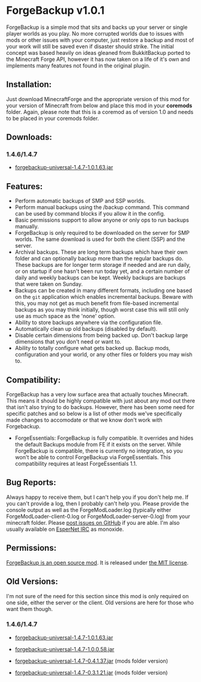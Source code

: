 # ForgeBackup v1.0.1 #

ForgeBackup is a simple mod that sits and backs up your server or single player worlds as you play. No more corrupted worlds due to issues with mods or other issues with your computer, just restore a backup and most of your work will still be saved even if disaster should strike. The initial concept was based heavily on ideas gleaned from BukkitBackup ported to the Minecraft Forge API, however it has now taken on a life of it's own and implements many features not found in the original plugin.

## Installation: ##

Just download MinecraftForge and the appropriate version of this mod for your version of Minecraft from below and place this mod in your **coremods** folder. Again, please note that this is a coremod as of version 1.0 and needs to be placed in your coremods folder.

## Downloads: ##

### 1.4.6/1.4.7 ###

* [forgebackup-universal-1.4.7-1.0.1.63.jar][b63]

## Features: ##

* Perform automatic backups of SMP and SSP worlds.
* Perform manual backups using the /backup command. This command can be used by command blocks if you allow it in the config.
* Basic permissions support to allow anyone or only ops to run backups manually.
* ForgeBackup is only required to be downloaded on the server for SMP worlds. The same download is used for both the client (SSP) and the server.
* Archival backups. These are long term backups which have their own folder and can optionally backup more than the regular backups do. These backups are for longer term storage if needed and are run daily, or on startup if one hasn't been run today yet, and a certain number of daily and weekly backups can be kept. Weekly backups are backups that were taken on Sunday.
* Backups can be created in many different formats, including one based on the `git` application which enables incremental backups. Beware with this, you may not get as much benefit from file-based incremental backups as you may think initially, though worst case this will still only use as much space as the 'none' option.
* Ability to store backups anywhere via the configuration file.
* Automatically clean up old backups (disabled by default).
* Disable certain dimensions from being backed up. Don't backup large dimensions that you don't need or want to.
* Ability to totally configure what gets backed up. Backup mods, configuration and your world, or any other files or folders you may wish to.

## Compatibility: ##

ForgeBackup has a very low surface area that actually touches Minecraft. This means it should be highly compatible with just about any mod out there that isn't also trying to do backups. However, there has been some need for specific patches and so below is a list of other mods we've specifically made changes to accomodate or that we know don't work with Forgebackup.

* ForgeEssentials: ForgeBackup is fully compatible. It overrides and hides the default Backups module from FE if it exists on the server. While ForgeBackup is compatible, there is currently no integration, so you won't be able to control ForgeBackup via ForgeEssentials. This compatibility requires at least ForgeEssentials 1.1.

## Bug Reports: ##

Always happy to receive them, but I can't help you if you don't help me. If you
can't provide a log, then I probably can't help you. Please provide the console
output as well as the ForgeModLoader.log (typically either ForgeModLoader-client-0.log
or ForgeModLoader-server-0.log) from your minecraft folder. Please
[post issues on GitHub][gh-issues] if you are able. I'm also usually available on
[EsperNet IRC][irc] as monoxide.

## Permissions: ##

[ForgeBackup is an open source mod][gh]. It is released under [the MIT license][license].

## Old Versions: ##

I'm not sure of the need for this section since this mod is only required on one side, either the server or the client. Old versions are here for those who want them though.

### 1.4.6/1.4.7 ###

* [forgebackup-universal-1.4.7-1.0.1.63.jar][b63]
* [forgebackup-universal-1.4.7-1.0.0.58.jar][b58]
* [forgebackup-universal-1.4.7-0.4.1.37.jar][b37] (mods folder version)
* [forgebackup-universal-1.4.7-0.3.1.21.jar][b21] (mods folder version)

  [b21]: http://bit.ly/12XW7gy
  [b37]: http://bit.ly/10VgQxJ
  [b58]: http://bit.ly/WcNWuK
  [b63]: http://bit.ly/11aQGap

  [gh]: https://github.com/monoxide0184/ForgeBackup
  [gh-issues]: https://github.com/monoxide0184/ForgeBackup/issues
  [license]: https://github.com/monoxide0184/ForgeBackup/blob/master/LICENSE.md
  [irc]: http://esper.net/publicirc.php

